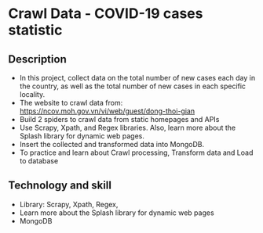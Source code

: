 # Crawl Data - COVID-19 cases statistic

## Description
- In this project, collect data on the total number of new cases each day in the country, as well as the total number of new cases in each specific locality.
- The website to crawl data from: https://ncov.moh.gov.vn/vi/web/guest/dong-thoi-gian
- Build 2 spiders to crawl data from static homepages and APIs
- Use Scrapy, Xpath, and Regex libraries. Also, learn more about the Splash library for dynamic web pages.
- Insert the collected and transformed data into MongoDB.
- To practice and learn about Crawl processing, Transform data and Load to database

## Technology and skill
- Library: Scrapy, Xpath, Regex,
- Learn more about the Splash library for dynamic web pages
- MongoDB
